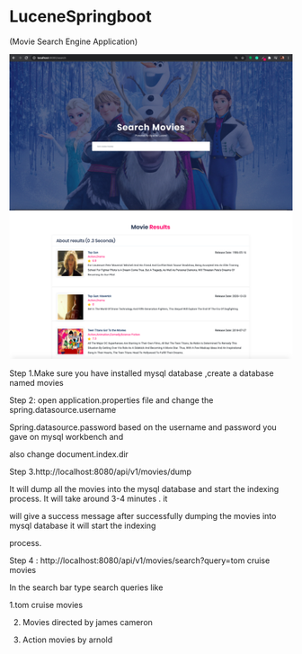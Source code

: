 
# LuceneSpringboot

(Movie Search Engine Application)

![](src/main/resources/static/assets/img/pic1.png) ![](src/main/resources/static/assets/img/pic2.png)








Step 1.Make sure you have installed mysql database ,create a database named movies

Step 2: open application.properties file and change the spring.datasource.username

Spring.datasource.password based on the username and password you gave on mysql workbench and

also change document.index.dir

Step 3.http://localhost:8080/api/v1/movies/dump

It will dump all the movies into the mysql database and start the indexing process. It will take around 3-4 minutes . it

will give a success message after successfully dumping the movies into mysql database it will start the indexing

process.

Step 4 : http://localhost:8080/api/v1/movies/search?query=tom cruise movies

In the search bar type search queries like

1.tom cruise movies

2. Movies directed by james cameron

3. Action movies by arnold
